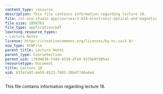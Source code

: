 ```yaml
---
content_type: resource
description: This file contains information regarding lecture 18.
file: /ol-ocw-studio-app/courses/3-024-electronic-optical-and-magnetic-properties-of-materials-spring-2013/833afa926e598523708318bdf7d6a4ed_MIT3_024S13_2012lec18.pdf
file_size: 1856763
file_type: application/pdf
learning_resource_types:
- Lecture Notes
license: https://creativecommons.org/licenses/by-nc-sa/4.0/
ocw_type: OCWFile
parent_title: Lecture Notes
parent_type: CourseSection
parent_uid: c76d4030-fd4d-4539-dfe0-927bb9fd85a2
resourcetype: Document
title: Lecture 18
uid: 833afa92-6e59-8523-7083-18bdf7d6a4ed
---
```

This file contains information regarding lecture 18.